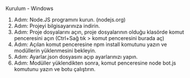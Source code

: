 Kurulum - Windows

1. Adım: Node.JS programını kurun. (nodejs.org)
2. Adım: Projeyi bilgisayarınıza indirin.
3. Adım: Proje dosyalarını açın, proje dosyalarının olduğu klasörde komut penceresini açın (Ctrl+Sağ tık > komut penceresini burada aç)
4. Adım: Açılan komut penceresine npm install komutunu yazın ve modüllerin yüklenmesini bekleyin.
5. Adım: Ayarlar.json dosyasını açıp ayarlarınızı yapın.
6. Adım: Modüller yüklendikten sonra, komut penceresine node bot.js komutunu yazın ve botu çalıştırın.
